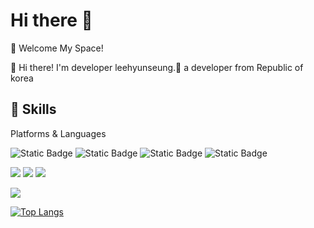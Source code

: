 # Hi there 👋

<!--
**histar48/histar48** is a ✨ _special_ ✨ repository because its `README.md` (this file) appears on your GitHub profile.

Here are some ideas to get you started:

- 🔭 I’m currently working on ...
- 🌱 I’m currently learning ...
- 👯 I’m looking to collaborate on ...
- 🤔 I’m looking for help with ...
- 💬 Ask me about ...
- 📫 How to reach me: ...
- 😄 Pronouns: ...
- ⚡ Fun fact: ...
-->


🤞 Welcome My Space!

👋 Hi there! I'm developer leehyunseung.🚀 a developer from Republic of korea

## 💪 Skills
Platforms & Languages
<p>
  <img alt="Static Badge" src="https://img.shields.io/badge/Java-000000?style=flat-square&logo=OpenJdk&logoColor=white">
  <img alt="Static Badge" src="https://img.shields.io/badge/Spring-6db33?style=flat-square&logo=Spring&logoColor=white">
  <img alt="Static Badge" src="https://img.shields.io/badge/SpringBoot-6DB33F?style=flat-square&logo=SpringBoot&logoColor=white">
  <img alt="Static Badge" src="https://img.shields.io/badge/MySQL-4479A1?style=flat-square&logo=MySQL&logoColor=white">
</p>

<p>
  <img src="https://img.shields.io/badge/TypeScript-3178C6?style=flat-square&logo=TypeScript&logoColor=white"/>
  <img src="https://img.shields.io/badge/Javascript-F7DF1E?style=flat-square&logo=JavaScript&logoColor=white"/>
  <img src="https://img.shields.io/badge/Python-3776AB?style=flat-square&logo=Python&logoColor=white"/>
</p>

<p>
  <img src="https://img.shields.io/badge/GitHub-181717?style=flat-square&logo=Github&logoColor=white"/>
</p>


[![Top Langs](https://github-readme-stats.vercel.app/api/top-langs/?username=histar48&hide=html,css&langs_count=8&layout=compact&theme=dark)](https://github.com/histar48/histar48)
